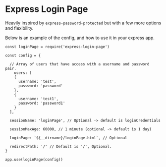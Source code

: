 # Express Login Page

Heavily inspired by `express-password-protected` but with a few more options and flexibility.

Below is an example of the config, and how to use it in your express app.

```
const loginPage = require('express-login-page')

const config = {

  // Array of users that have access with a username and password pair.
	users: [
    {
      username: 'test',
      password: 'password'
    },
    {
      username: 'test1',
      password: 'password1'
    }
  ],

  sessionName: 'loginPage', // Optional -> default is loginCredentials

  sessionMaxAge: 60000, // 1 minute (optional -> default is 1 day)

  loginPage: `${__dirname}/loginPage.html`, // Optional

  redirectPath: '/' // Default is '/', Optional.
}

app.use(loginPage(config))
```
